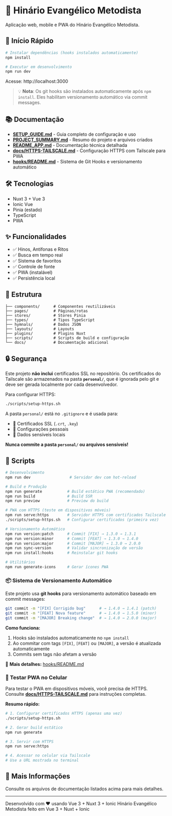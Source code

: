 # 🎵 Hinário Evangélico Metodista

Aplicação web, mobile e PWA do Hinário Evangélico Metodista.

## 🚀 Início Rápido

```bash
# Instalar dependências (hooks instalados automaticamente)
npm install

# Executar em desenvolvimento
npm run dev
```

Acesse: http://localhost:3000

> 💡 **Nota**: Os git hooks são instalados automaticamente após `npm install`. Eles habilitam versionamento automático via commit messages.

## 📚 Documentação

- **[SETUP_GUIDE.md](./SETUP_GUIDE.md)** - Guia completo de configuração e uso
- **[PROJECT_SUMMARY.md](./PROJECT_SUMMARY.md)** - Resumo do projeto e arquivos criados
- **[README_APP.md](./README_APP.md)** - Documentação técnica detalhada
- **[docs/HTTPS-TAILSCALE.md](./docs/HTTPS-TAILSCALE.md)** - Configuração HTTPS com Tailscale para PWA
- **[hooks/README.md](./hooks/README.md)** - Sistema de Git Hooks e versionamento automático

## 🛠️ Tecnologias

- Nuxt 3 + Vue 3
- Ionic Vue
- Pinia (estado)
- TypeScript
- PWA

## ✨ Funcionalidades

- ✅ Hinos, Antifonas e Ritos
- ✅ Busca em tempo real
- ✅ Sistema de favoritos
- ✅ Controle de fonte
- ✅ PWA (instalável)
- ✅ Persistência local

## 📁 Estrutura

```
├── components/      # Componentes reutilizáveis
├── pages/           # Páginas/rotas
├── stores/          # Stores Pinia
├── types/           # Tipos TypeScript
├── hymnals/         # Dados JSON
├── layouts/         # Layouts
├── plugins/         # Plugins Nuxt
├── scripts/         # Scripts de build e configuração
└── docs/            # Documentação adicional
```

## 🔒 Segurança

Este projeto **não inclui** certificados SSL no repositório. Os certificados do Tailscale são armazenados na pasta **`personal/`**, que é ignorada pelo git e deve ser gerada localmente por cada desenvolvedor.

Para configurar HTTPS:
```bash
./scripts/setup-https.sh
```

A pasta `personal/` está no `.gitignore` e é usada para:
- 🔐 Certificados SSL (`.crt`, `.key`)
- 📝 Configurações pessoais
- 🔑 Dados sensíveis locais

**Nunca commite a pasta `personal/` ou arquivos sensíveis!**

## 🎯 Scripts

```bash
# Desenvolvimento
npm run dev                 # Servidor dev com hot-reload

# Build e Produção
npm run generate           # Build estático PWA (recomendado)
npm run build              # Build SSR
npm run preview            # Preview do build

# PWA com HTTPS (teste em dispositivos móveis)
npm run serve:https        # Servidor HTTPS com certificados Tailscale
./scripts/setup-https.sh   # Configurar certificados (primeira vez)

# Versionamento Automático
npm run version:patch      # Commit [FIX] → 1.3.0 → 1.3.1
npm run version:minor      # Commit [FEAT] → 1.3.0 → 1.4.0
npm run version:major      # Commit [MAJOR] → 1.3.0 → 2.0.0
npm run sync-version       # Validar sincronização de versão
npm run install:hooks      # Reinstalar git hooks

# Utilitários
npm run generate-icons     # Gerar ícones PWA
```

### 📦 Sistema de Versionamento Automático

Este projeto usa **git hooks** para versionamento automático baseado em commit messages:

```bash
git commit -m "[FIX] Corrigido bug"      # → 1.4.0 → 1.4.1 (patch)
git commit -m "[FEAT] Nova feature"      # → 1.4.0 → 1.5.0 (minor)
git commit -m "[MAJOR] Breaking change"  # → 1.4.0 → 2.0.0 (major)
```

**Como funciona:**
1. Hooks são instalados automaticamente no `npm install`
2. Ao commitar com tags `[FIX]`, `[FEAT]` ou `[MAJOR]`, a versão é atualizada automaticamente
3. Commits sem tags não afetam a versão

📖 **Mais detalhes:** [hooks/README.md](./hooks/README.md)

### 📱 Testar PWA no Celular

Para testar o PWA em dispositivos móveis, você precisa de HTTPS. Consulte **[docs/HTTPS-TAILSCALE.md](./docs/HTTPS-TAILSCALE.md)** para instruções completas.

**Resumo rápido:**
```bash
# 1. Configurar certificados HTTPS (apenas uma vez)
./scripts/setup-https.sh

# 2. Gerar build estático
npm run generate

# 3. Servir com HTTPS
npm run serve:https

# 4. Acessar no celular via Tailscale
# Use a URL mostrada no terminal
```

## 📖 Mais Informações

Consulte os arquivos de documentação listados acima para mais detalhes.

---

Desenvolvido com ❤️ usando Vue 3 + Nuxt 3 + Ionic
Hinário Evangélico Metodista feito em Vue 3 + Nuxt + Ionic
